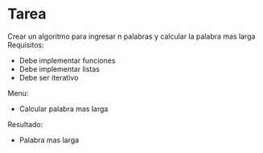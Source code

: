 # Tarea
Crear un algoritmo para ingresar n palabras y calcular la palabra mas larga
Requisitos:
  * Debe implementar funciones
  * Debe implementar listas
  * Debe ser iterativo

Menu:
  * Calcular palabra mas larga

Resultado:
  * Palabra mas larga
